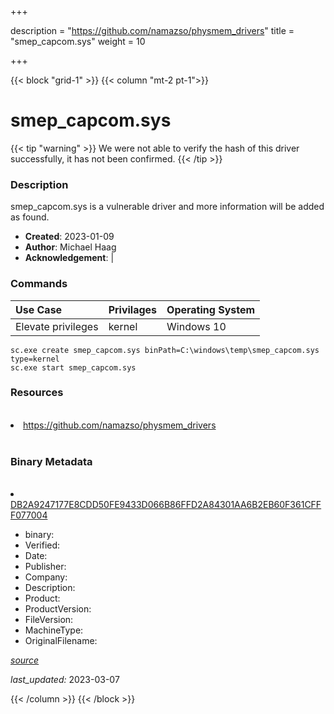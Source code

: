 +++

description = "https://github.com/namazso/physmem_drivers"
title = "smep_capcom.sys"
weight = 10

+++


{{< block "grid-1" >}}
{{< column "mt-2 pt-1">}}




# smep_capcom.sys 


{{< tip "warning" >}}
We were not able to verify the hash of this driver successfully, it has not been confirmed.
{{< /tip >}}




### Description


smep_capcom.sys is a vulnerable driver and more information will be added as found.


- **Created**: 2023-01-09
- **Author**: Michael Haag
- **Acknowledgement**:  | [](https://twitter.com/)

### Commands

| Use Case | Privilages | Operating System | 
|:---- | ---- | ---- |
| Elevate privileges | kernel | Windows 10 |

```
sc.exe create smep_capcom.sys binPath=C:\windows\temp\smep_capcom.sys type=kernel
sc.exe start smep_capcom.sys
```

### Resources
<br>


<li><a href=" https://github.com/namazso/physmem_drivers"> https://github.com/namazso/physmem_drivers</a></li>


<br>


### Binary Metadata
<br>



<li><a href="https://www.virustotal.com/gui/file/DB2A9247177E8CDD50FE9433D066B86FFD2A84301AA6B2EB60F361CFFF077004">DB2A9247177E8CDD50FE9433D066B86FFD2A84301AA6B2EB60F361CFFF077004</a></li>



- binary: 
- Verified: 
- Date: 
- Publisher: 
- Company: 
- Description: 
- Product: 
- ProductVersion: 
- FileVersion: 
- MachineType: 
- OriginalFilename: 

[*source*](https://github.com/magicsword-io/LOLDrivers/tree/main/yaml/smep_capcom.sys.yml)

*last_updated:* 2023-03-07


{{< /column >}}
{{< /block >}}
